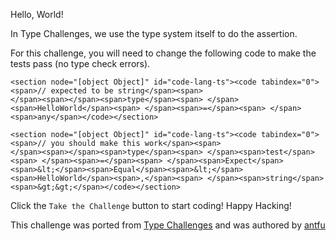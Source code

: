 Hello, World!

In Type Challenges, we use the type system itself to do the assertion.

For this challenge, you will need to change the following code to make the tests pass (no type check errors).

```
<section node="[object Object]" id="code-lang-ts"><code tabindex="0"><span>// expected to be string</span><span>
</span><span></span><span>type</span><span> </span><span>HelloWorld</span><span> </span><span>=</span><span> </span><span>any</span></code></section>
```

```
<section node="[object Object]" id="code-lang-ts"><code tabindex="0"><span>// you should make this work</span><span>
</span><span></span><span>type</span><span> </span><span>test</span><span> </span><span>=</span><span> </span><span>Expect</span><span>&lt;</span><span>Equal</span><span>&lt;</span><span>HelloWorld</span><span>,</span><span> </span><span>string</span><span>&gt;&gt;</span></code></section>
```

Click the `Take the Challenge` button to start coding! Happy Hacking!

This challenge was ported from [Type Challenges](https://tsch.js.org/) and was authored by [antfu](https://www.github.com/antfu)
